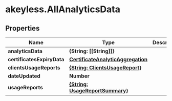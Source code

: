 # akeyless.AllAnalyticsData

## Properties

Name | Type | Description | Notes
------------ | ------------- | ------------- | -------------
**analyticsData** | **{String: [[String]]}** |  | [optional] 
**certificatesExpiryData** | [**CertificateAnalyticAggregation**](CertificateAnalyticAggregation.md) |  | [optional] 
**clientsUsageReports** | [**{String: ClientsUsageReport}**](ClientsUsageReport.md) |  | [optional] 
**dateUpdated** | **Number** |  | [optional] 
**usageReports** | [**{String: UsageReportSummary}**](UsageReportSummary.md) |  | [optional] 


